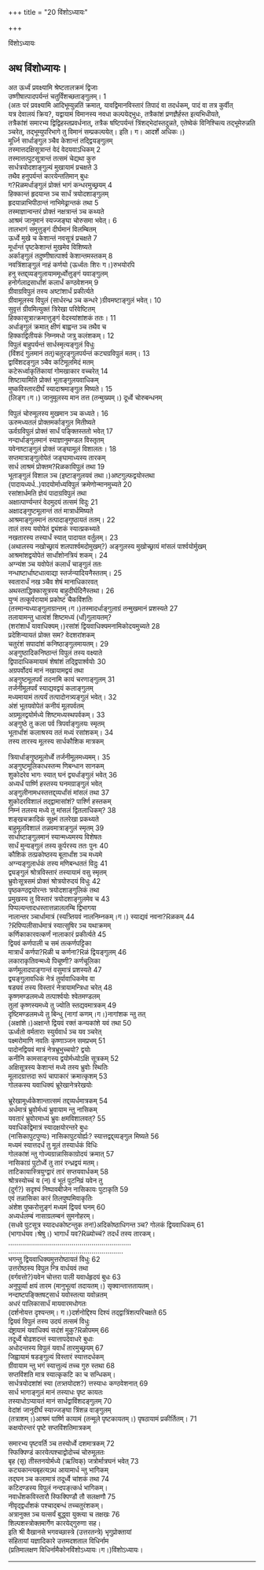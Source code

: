 +++
title = "20 विंशोऽध्यायः"

+++





विंशोऽध्यायः  




अथ विंशोध्यायः।  
---------------  
अत ऊर्ध्वं प्रवक्ष्यामि श्रेष्टतालक्रमं द्विजाः  
उष्णीषात्पादपर्यन्तं चतुर्विंशच्छताङ्गुलम्। 1  
(अतः परं प्रवक्ष्यामि आदिभूम्युन्नतिं क्रमात्, यावद्विमानविस्तारं तिपादं वा तदर्धकम्, पादं वा तत्र कुर्वीत्  
यत्र देवालयं क्रिय?, यद्वायामं विमानस्य नवधा कल्पयेद्भुधः, तत्रैकांशं प्रणज्ञैर्हस्त इत्यभिधीयते,  
तत्रैकांशं समारभ्य द्विद्विहस्तप्रवर्धनात्, तत्रैक षष्टिपर्यन्तं त्रिंशद्भेदांस्तदुन्नते, एतेष्वेकं विनिश्चित्य तद्भूमेरुन्नति ञ्चरेत्, तद्भूम्युपरिभागे तु विमानं सम्प्रकल्पयेत्। इति। ग। आदर्शे अधिकः।)  
मूर्ध्नि सार्धाङ्गुल ञ्चैव केशान्तं तद्द्वियङ्गुलम्  
तस्मात्तदक्षिसूत्रान्तं वेदं वेदयवाऽधिकम् 2  
तस्मात्तत्पुटसूत्रान्तं तत्समं चेद्यथा कुरु  
सार्धत्रयोदशाङ्गुल्यं मुखायामं प्रचक्षते 3  
तथैव हनुपर्यन्तं कारयेन्ततिमान् बुधः  
ग?Rळमर्धाङ्गुलं प्रोक्तं भागं कन्धरमुच्छ्रयम् 4  
हिक्कान्तं हृदयान्त ञ्च सार्धं त्रयोदशाङ्गुलम्  
हृदयान्नाभिपीठान्तं नाभिमेढ्रान्तकं तथा 5  
तस्माज्ञान्वन्तरं प्रोक्तं नक्षत्रान्तं ञ्च कथ्यते  
आश्रमं जानुमानं स्यज्जङ्घा चोरुसमा भवेत्। 6  
तालभागं समुत्तुङ्गं दीर्घमानं विलम्बितम्  
ऊर्ध्वे मुखे च केशान्तं नवसूत्रं प्रचक्षते 7  
मूर्धान्तं पृष्टकेशान्तं मुखमेव विशिष्यते  
अर्काङ्गुलं तदुष्णीषात्पार्श्व केशान्तमस्तकम् 8  
नवत्रिंशाङ्गुलं नाहं कर्णयो (ऊर्ध्वतः शिरः ग।)रुभयोरपि  
हनु स्तद्द्व्यङ्गुलायाममूर्ध्वोत्तुङ्गं यवाङ्गुलम्  
हनोर्गलाद्रसार्धांशं कलार्धं कण्ठवेशनम् 9  
ग्रीवाग्रविपुलं तस्य अष्टांशार्धं प्रकीर्त्यते  
ग्रीवामूलस्य विपुलं (सार्धरन्ध्र ञ्च कन्धरे )ग्रीवमष्टाङ्गुलं भवेत्। 10  
सुवृत्तं ग्रीवमित्युक्तं त्रिरेखा परिवेष्टितम्  
हिक्कासूत्रात्क्रमात्तुङ्गं वेदस्यांशांशकं ततः। 11  
अर्धाङ्गुलं क्रमात् क्षीणं बाह्वन्त ञ्च तथैव च  
हिक्काद्वितीयकं निम्नमधो जत्रु कलंशकम्। 12  
विपुलं बाहुपर्यन्तं सार्धस्मृत्यङ्गुलं विधुः  
(विंशदं गुलमानं तत्)चतुरङ्गुलपर्यन्तं कट्यग्रविपुलं मतम्। 13  
द्वाविंशदङ्गुल ञ्चैव कटिमूलमिदं मतम्  
कटेरूर्ध्वाकृतिंकायां गोमखाकार वच्चरेत् 14  
शिष्टायामिति प्रोक्तं भूताङ्गुलयवाधिकम्  
मुष्कविस्तारदीर्घं स्यादाश्रमाङ्गुल मिष्यते। 15  
(लिङ्ग।ग।) जानुमूलस्य मान तत्त (तन्मुख्यम्।) दूर्ध्वे चोरुबन्धनम्  
  
  
विपुलं चोरुमूलस्य मुखमान ञ्च कध्यते। 16  
ऊरुमध्यतलं प्रोक्तमर्काङ्गुल मितीष्यते  
ऊर्वग्रविपुलं प्रोक्तं सार्धं पङ्क्तिस्ततो भवेत् 17  
नन्दार्धाङ्गुलमानं स्याज्ञानुमण्डल विस्तृतम्  
यवेनाष्टाङ्गुलं प्रोक्तं जङ्घामूलं विशालतः। 18  
सप्तमात्राङ्गुलोपेतं जङ्घामाध्यस्य तारकम्  
सार्ध लाश्रमं प्रोक्तम?Rळकाविपुलं तथा 19  
भूताङ्गुलं विशाल ञ्च (इष्टाङ्गुलयवं तथा।)अष्टगुल्फद्वयोस्तथा  
(पादायध्यर्ध..)पादयोर्माध्यविपुलं क्रमेणोन्मानमुच्यते 20  
रसांशार्धमति ज्ञेयं पादाग्रविपुलं तथा  
अक्षात्पार्ण्यन्तरं वेदमुदयं तत्समं विदुः 21  
अक्षादङ्गुष्टमूलान्तं ततं मात्रार्धमिष्यते  
आश्रमाङ्गुलमानं तत्पादाङ्गुष्ठायतं ततम्। 22  
तालं तस्य यवोपेतं द्व्यंशकं स्यात्प्रकथ्यते  
नखतारस्य तस्यार्धं स्यात् पादायत वर्तुलम्। 23  
(अथालस्य नखोच्छ्रायं शलपार्श्वमदोमुखम्?) अङ्गुलस्य मुखोच्छ्रायं मांसलं पार्श्वयोर्मुखम्  
आश्रमांशद्वयोपेतं सार्धांशोनत्रियं शकम्। 24  
अग्न्यंश ञ्च यवोपेतं कलार्धं चाङ्गुलं ततः  
नन्धाष्टार्धाष्टधात्वाद्या स्तर्जन्यादियनैस्ततम्। 25  
स्वतारार्धं नख ञ्चैव शेषं मानाधिकारवत्  
अथस्ताद्धिक्कासूत्रस्य बाहुदीर्घदिनैस्तथा। 26  
युग्मं तत्कूर्परायामं प्रकोष्टं चैकविंशतिः  
(तस्मान्यध्याङ्गुलाग्रान्तम्।ग।)तस्मादर्धाङ्गुलाग्रं तन्मुखमानं प्रशस्यते 27  
तलायामन्तु धात्वंशं शिष्टमध्यं (र्धां)गुलायतम्?  
(शरांशार्धं यावाधिक्यम्।)रसांशं द्वियवाधिक्यमनामिकोदयमुच्यते 28  
प्रदेशिन्यायतं प्रोक्त सम? वेदशरांशकम्  
चतुरंशं सपादांशं कनिष्ठाङ्गुलमायतम्। 29  
अङ्गुष्ठादिकनिष्ठान्तं विपुलं तस्य वक्ष्याते  
द्विपादाधिकमायामं शेषांशं तद्द्विपार्श्वयोः 30  
अग्रपर्वोदयं मानं नखायामद्वयं तथा  
अङ्गुष्टमूलपर्वं तदनामि कायं चरणाङ्गुलम् 31  
तर्जनीमूलपर्वं स्याद्यवद्वयं कलाङ्गुलम्  
मध्यमायामं तत्पर्यं तत्पादोनत्र्यङ्गुलं भवेत्। 32  
अंशं भूतयवोपेतं कनीयं मूलपर्वतम्  
अग्रमूलद्वयोर्मध्ये शिष्टमध्यस्थपर्वकम्। 33  
अङ्गुष्ठे तु कला पर्व त्रिपर्वाङ्गुलयः स्मृतम्  
भूतार्धांशं कलाश्रस्य ततं मध्यं रसांशकम्। 34  
तस्य तारस्य मूलस्य सार्धकौशिक मात्रकम्  
  
  
त्रियार्धाङ्गुष्ठमूलोर्ध्वे तर्जनीमूलमध्यमम्। 35  
अङ्गुष्टमूलिकाधस्तन्म णिबन्धान सानकम्  
शुकोदरेव भागः स्यात् घनं द्व्यर्धाङ्गुलं भवेत् 36  
अध्यर्धं पार्ष्णि हस्तस्य घनमग्राङ्गुलं भवेत्  
अङ्गुलीनामधस्तत्तद्द्व्यर्धांसं मांसलं तथा 37  
शुकोदरविशालं तद्द्वामासांशं? पार्श्णि हस्तकम्  
निम्नं तलस्य मध्ये तु मांसलं द्वितलाधिकम्? 38  
शङ्खचक्रादिकं सूक्ष्मं तलरेखा प्रकथ्यते  
बाहुमूलविशालं तन्नवमात्राङ्गुलं स्मृतम् 39  
सार्धाष्टाङ्गुलमानं स्यान्मध्यमस्य विशेषतः  
सार्धं मुन्यङ्गुलं तस्य कूर्परस्य ततः पुनः 40  
कौशिकं तत्प्रकोष्ठस्य बूतार्धांश ञ्च मध्यमे  
अग्न्यङ्गुलार्धकं तस्य मणिबन्धततं विदुः 41  
द्व्यङ्गुलं श्रोत्रविस्तारं तस्यायामं वसु स्मृतम्  
भ्रुवोःसूत्रसमं प्रोक्तं श्रोत्रयोरुदयं विधुः 42  
पृष्ठकण्ठद्वयोरन्तः त्रयोदशाङ्गुलिकं तथा  
प्रमुखस्य तु विस्तारं त्रयोदशाङ्गुलमेव च 43  
पिप्पल्यन्तादधस्तात्तन्नाललम्बि द्विभागया  
नालान्तर ञ्चार्धामात्रं (स्यत्र्तियवं नालनिम्नकम्।ग।) स्याद्यवं नवना?Rळकम् 44  
?Rपिप्पलीसार्धमात्रं स्यात्सुषिर ञ्च यथाक्रमम्  
कर्णिकाकारवत्कर्णं नालाकारं प्रकीर्त्यते 45  
द्वियवं कर्णपाली च समं तत्कर्णपट्टिका  
मात्रार्धं कर्णपा?Rळी च कर्णना?Rळं द्वियङ्गुलम् 46  
लकाराकृतिवन्मध्ये पिचूष्णी? कर्णचूलिका  
कर्णमूलादपाङ्गान्तं वसुमात्रं प्रशस्यते 47  
द्व्यङ्गुलावधिकं नेत्रं तुर्यावाधिकमेव वा  
षड्यवं तस्य विस्तारं नेत्रायामन्त्रिधा चरेत् 48  
कृष्णमण्डलमध्ये तत्पार्श्वयोः श्वेतमण्डलम्  
तुलां कृष्णस्यमध्ये तु ज्योति स्तद्यवमात्रकम् 49  
दृष्टिमण्डलमध्ये तु बिन्धु (नागां कणम्।ग।)नागांशक न्तु तत्  
(अक्षांशे।)अक्षान्ते द्वियवं रक्तं कन्यकांशे यवं तथा 50  
ऊर्ध्वतो वर्मताराः स्युर्यवार्ध ञ्च यव ञ्चरेत्  
पक्ष्मरोमाणि नवतिः कृष्णाञ्जन समप्रभम् 51  
पादोनद्वियवं मात्रं नेत्रभ्रूभुच्चयो? द्वयोः  
कनीनि कामसाङ्गस्य द्वयोर्मध्योऽक्षि सूत्रकम् 52  
अक्षिसूत्रस्य केशान्तं मध्ये तस्य भ्रुवोः स्थितिः  
मूलादग्रात्तदा रूपं चापाकारं क्रमात्कृशम् 53  
गोलकस्य यवाधिक्यं भ्रूरेखानेत्ररेखयोः  
  
  
भ्रूरेखामूर्ध्वकेशान्तात्समं तद्द्व्यर्धमात्रकम् 54  
अर्धमात्रं भ्रुवोर्मध्यं भ्रुवायाम न्तु नासिकम्  
यवतारं भ्रुवोरमाध्यं भ्रुवः क्षमविशालवत्? 55  
यवाधिकद्विमात्रं स्यादक्षयोरन्तरे बुधः  
(नासिकापुटपुण्यः) नासिकापुटयोर्ह्यः? स्यात्तद्वद्द्व्यङ्गुल मिष्यते 56  
मध्यमं स्यात्तदर्धं तु मूलं तस्यार्धकं विधिः  
गोलकांशं न्तु गोज्यग्रान्नासिकाग्रोदयं क्रमात् 57  
नासिकाग्रं पुटोर्ध्वे तु तारं रन्ध्रद्वयं मतम्।  
ताटिकायास्त्रियुग्द्वारं तारं सप्तयवार्धकम् 58  
श्रोत्रस्योच्चं य (न) वं भूतं पुटनिव्रं यवेन तु  
(दुर्ग?) सदृश्यं निष्पावबीजेन नासिकायः पुटाकृति 59  
एवं तन्नासिका कारं तिलपुष्पमिवाकृतिः  
अंशेश पुष्करोत्तुङ्गं मध्यमं द्वियवं घनम् 60  
अध्यर्धलम्बं नासाग्रलम्बनं सुमनोहरम्।  
(सधवे पुटसूत्र स्यादधकोष्टन्तुक तन!)अदिकोष्ठाधिगन्त ञ्च? गोलकं द्वियवाधिकम् 61  
(भागार्धयव।श्रेषु।) भागार्धं यव?Rळ्योच्चं? तदर्धं तस्य तारकम्।  
..............................................................  
..........................................................  
भगन्तु द्वियवाधिक्यमुत्तरोष्ठायतं विधुः 62  
उत्तरोष्ठस्य विपुल न्त्रि वार्धयवं तथा  
(वर्गवत्तो?)यवेन चोत्तरा पाली यवार्धहृदयं बुधः 63  
अनुपूर्व्या क्षयं तारम (मानुभूत्वां तदायतम्।) सृक्वान्तात्ततायतम्।  
नन्दाष्टपङ्क्तिषट्सार्ध यवोस्तत्या यवोन्नतम्  
अधरं पालिकासार्धं मायवारमधोगतः  
(दर्शनोयत्त दृश्यन्तम्। ग।)दर्शनोद्दिश्य दिश्यं तद्द्वात्रिंशत्परिचक्षते 65  
द्वियवं विपुलं तस्य उदयं तत्समं विधुः  
दंष्ट्रायामं यवाधिक्यं सदंशं मुकु?Rळोपमम् 66  
तदूर्ध्वे षोढशदन्तं स्यात्तापदेवाधरे बुधाः  
अधोदन्तस्य विपुलं यवार्धं तारमुच्छ्रयम् 67  
जिह्वायामं षडङ्गुल्यं विस्तारं स्यात्तदर्धकम्  
ग्रीवायाम न्तु भगं स्यात्तुल्यं तच्च गुरु स्तथा 68  
सप्तविंशति मात्र स्यात्कृकटि का च सन्धिकम्।  
सार्धत्रयोदशांशं स्या (तत्र्तयोदश?) त्तस्याधः कण्ठवेशनात् 69  
सार्ध भागाङ्गुलं मानं तस्याधः पृष्ट कायतः  
तस्याधोऽप्यायतं मानं सार्धद्वाविंशदङ्गुलम् 70  
वेदांशं जानुदीर्घं स्याज्जङ्घा त्रिंशन्न वाङ्गुलम्  
(तत्राशम्।)आश्रमं पार्ष्णि कायामं (तन्मूले पृष्टकायतम्।) पृषठायामं प्रकीर्तितम्। 71  
कक्षयोरन्तरं पृष्टे सप्तविंशतिमात्रकम्  
  
  
समारभ्य पृष्टवर्ति ञ्च तस्योर्ध्वे दशमात्रकम् 72  
स्फिक्पिण्डं कारयेत्पश्चाद्वोदोच्चं चोरुमूलतः  
बृह (सृ) तीस्तनयोर्मध्ये (ऋत्विक्) जत्रोर्मात्रघनं भवेत् 73  
कट्यकान्त्यबृहत्यऽथ आयामार्ध न्तु भागिकम्  
तद्घन ञ्च कलामात्रं तदूर्ध्वे चांशकं तथा 74  
कटिदण्डस्य विपुलं नन्दपङ्त्कर्ध भागिकम्।  
नवार्धंशकविस्तारौ स्फिक्पिण्डौ तौ सलक्षणौ 75  
नीवृद्द्वर्धांशकं पश्चाद्बन्धं तच्चतुरंशकम्।  
अत्रानुक्त ञ्च यत्सर्यं बुद्ध्वा युक्त्या च तक्षखः 76  
शिल्पशस्त्रोक्तमार्गेण कारयेद्गुरुणा सह।  
इति श्री वैखानसे भगवच्छास्त्रे (उत्तरतन्त्रे) भृगुप्रोक्तायां  
संहितायां यज्ञादिकारे उत्तमदशताल विधिर्नाम  
(प्रतिमालक्षण विधिर्नामैकोनविंशोऽध्यायः।ग।)विंशोऽध्यायः।  

------------------------------------------------------------------------

